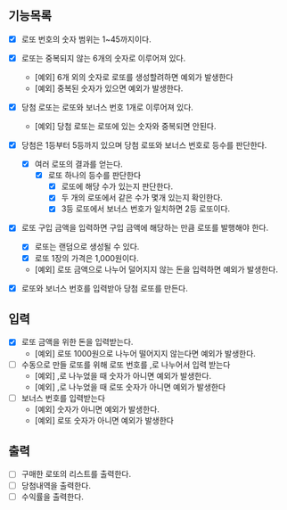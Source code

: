 ## 기능목록

- [x] 로또 번호의 숫자 범위는 1~45까지이다.
- [x] 로또는 중복되지 않는 6개의 숫자로 이루어져 있다.
  - [예외] 6개 외의 숫자로 로또를 생성할려하면 예외가 발생한다
  - [예외] 중복된 숫자가 있으면 예외가 발생한다.
- [x] 당첨 로또는 로또와 보너스 번호 1개로 이루어져 있다.
  - [예외] 당첨 로또는 로또에 있는 숫자와 중복되면 안된다.
- [x] 당첨은 1등부터 5등까지 있으며 당첨 로또와 보너스 번호로 등수를 판단한다.
  - [x] 여러 로또의 결과를 얻는다. 
    - [x] 로또 하나의 등수를 판단한다
      - [x] 로또에 해당 수가 있는지 판단한다.
      - [x] 두 개의 로또에서 같은 수가 몇개 있는지 확인한다.
      - [x] 3등 로또에서 보너스 번호가 일치하면 2등 로또이다.
- [x] 로또 구입 금액을 입력하면 구입 금액에 해당하는 만큼 로또를 발행해야 한다.
  - [x] 로또는 랜덤으로 생성될 수 있다. 
  - [x] 로또 1장의 가격은 1,000원이다. 
  - [예외] 로또 금액으로 나누어 덜어지지 않는 돈을 입력하면 예외가 발생한다.
- [x] 로또와 보너스 번호를 입력받아 당첨 로또를 만든다.


## 입력

- [x] 로또 금액을 위한 돈을 입력받는다.
  - [예외] 로또 1000원으로 나누어 떨어지지 않는다면 예외가 발생한다.
- [ ] 수동으로 만들 로또를 위해 로또 번호를 ,로 나누어서 입력 받는다
  - [예외] ,로 나누었을 때 숫자가 아니면 예외가 발생한다.
  - [예외] ,로 나누었을 때 로또 숫자가 아니면 예외가 발생한다
- [ ] 보너스 번호를 입력받는다
  - [예외] 숫자가 아니면 예외가 발생한다.
  - [예외] 로또 숫자가 아니면 예외가 발생한다

## 출력

- [ ] 구매한 로또의 리스트를 출력한다.
- [ ] 당첨내역을 출력한다.
- [ ] 수익률을 출력한다.
